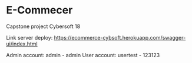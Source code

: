 # E-Commecer
Capstone project Cybersoft 18

Link server deploy: https://ecommerce-cybsoft.herokuapp.com/swagger-ui/index.html

Admin account: admin - admin
User account: usertest - 123123

